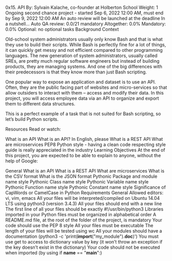0x15. API
 By: Sylvain Kalache, co-founder at Holberton School
 Weight: 1
 Ongoing second chance project - started Sep 6, 2022 12:00 AM, must end by Sep 9, 2022 12:00 AM
 An auto review will be launched at the deadline
In a nutshell…
Auto QA review: 0.0/21 mandatory
Altogether:  0.0%
Mandatory: 0.0%
Optional: no optional tasks
Background Context


Old-school system administrators usually only know Bash and that is what they use to build their scripts. While Bash is perfectly fine for a lot of things, it can quickly get messy and not efficient compared to other programming languages. The new generation of system administrators, usually called SREs, are pretty much regular software engineers but instead of building products, they are managing systems. And one of the big differences with their predecessors is that they know more than just Bash scripting.

One popular way to expose an application and dataset is to use an API. Often, they are the public facing part of websites and micro-services so that allow outsiders to interact with them – access and modify their data. In this project, you will access employee data via an API to organize and export them to different data structures.

This is a perfect example of a task that is not suited for Bash scripting, so let’s build Python scripts.

Resources
Read or watch:

What is an API
What is an API? In English, please
What is a REST API
What are microservices
PEP8 Python style - having a clean code respecting style guide is really appreciated in the industry
Learning Objectives
At the end of this project, you are expected to be able to explain to anyone, without the help of Google:

General
What is an API
What is a REST API
What are microservices
What is the CSV format
What is the JSON format
Pythonic Package and module name style
Pythonic Class name style
Pythonic Variable name style
Pythonic Function name style
Pythonic Constant name style
Significance of CapWords or CamelCase in Python
Requirements
General
Allowed editors: vi, vim, emacs
All your files will be interpreted/compiled on Ubuntu 14.04 LTS using python3 (version 3.4.3)
All your files should end with a new line
The first line of all your files should be exactly #!/usr/bin/python3
Libraries imported in your Python files must be organized in alphabetical order
A README.md file, at the root of the folder of the project, is mandatory
Your code should use the PEP 8 style
All your files must be executable
The length of your files will be tested using wc
All your modules should have a documentation (python3 -c 'print(__import__("my_module").__doc__)')
You must use get to access to dictionary value by key (it won’t throw an exception if the key doesn’t exist in the dictionary)
Your code should not be executed when imported (by using if __name__ == "__main__":)
